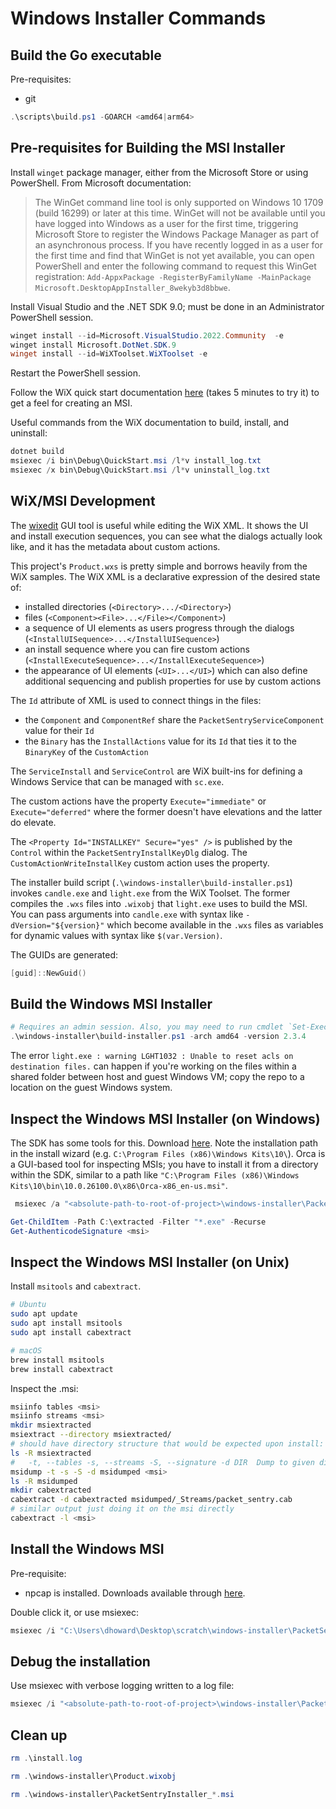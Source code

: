 # Windows Installer Commands

## Build the Go executable

Pre-requisites:

- git

```PowerShell
.\scripts\build.ps1 -GOARCH <amd64|arm64>
```

## Pre-requisites for Building the MSI Installer

Install `winget` package manager, either from the Microsoft Store or using PowerShell. From Microsoft documentation:

> The WinGet command line tool is only supported on Windows 10 1709 (build 16299) or later at this time. WinGet will not be available until you have logged into Windows as a user for the first time, triggering Microsoft Store to register the Windows Package Manager as part of an asynchronous process. If you have recently logged in as a user for the first time and find that WinGet is not yet available, you can open PowerShell and enter the following command to request this WinGet registration: `Add-AppxPackage -RegisterByFamilyName -MainPackage Microsoft.DesktopAppInstaller_8wekyb3d8bbwe`.

Install Visual Studio and the .NET SDK 9.0; must be done in an Administrator PowerShell session.

```PowerShell
winget install --id=Microsoft.VisualStudio.2022.Community  -e
winget install Microsoft.DotNet.SDK.9
winget install --id=WiXToolset.WiXToolset -e
```

Restart the PowerShell session.

Follow the WiX quick start documentation [here](https://docs.firegiant.com/quick-start/) (takes 5 minutes to try it) to get a feel for creating an MSI.

Useful commands from the WiX documentation to build, install, and uninstall:

```PowerShell
dotnet build
msiexec /i bin\Debug\QuickStart.msi /l*v install_log.txt
msiexec /x bin\Debug\QuickStart.msi /l*v uninstall_log.txt
```

## WiX/MSI Development

The [wixedit](https://wixedit.github.io/) GUI tool is useful while editing the WiX XML. It shows the UI and install execution sequences, you can see what the dialogs actually look like, and it has the metadata about custom actions.

This project's `Product.wxs` is pretty simple and borrows heavily from the WiX samples. The WiX XML is a declarative expression of the desired state of:

- installed directories (`<Directory>.../<Directory>`)
- files (`<Component><File>...</File></Component>`)
- a sequence of UI elements as users progress through the dialogs (`<InstallUISequence>...</InstallUISequence>`)
- an install sequence where you can fire custom actions (`<InstallExecuteSequence>...</InstallExecuteSequence>`)
- the appearance of UI elements (`<UI>...</UI>`) which can also define additional sequencing and publish properties for use by custom actions

The `Id` attribute of XML is used to connect things in the files:

- the `Component` and `ComponentRef` share the `PacketSentryServiceComponent` value for their `Id`
- the `Binary` has the `InstallActions` value for its `Id` that ties it to the `BinaryKey` of the `CustomAction`

The `ServiceInstall` and `ServiceControl` are WiX built-ins for defining a Windows Service that can be managed with `sc.exe`.

The custom actions have the property `Execute="immediate"` or `Execute="deferred"` where the former doesn't have elevations and the latter do elevate.

The `<Property Id="INSTALLKEY" Secure="yes" />` is published by the `Control` within the `PacketSentryInstallKeyDlg` dialog. The `CustomActionWriteInstallKey` custom action uses the property.

The installer build script (`.\windows-installer\build-installer.ps1`) invokes `candle.exe` and `light.exe` from the WiX Toolset. The former compiles the `.wxs` files into `.wixobj` that `light.exe` uses to build the MSI. You can pass arguments into `candle.exe` with syntax like `-dVersion="${version}"` which become available in the `.wxs` files as variables for dynamic values with syntax like `$(var.Version)`.

The GUIDs are generated:

```PowerShell
[guid]::NewGuid()
```

## Build the Windows MSI Installer

```PowerShell
# Requires an admin session. Also, you may need to run cmdlet `Set-ExecutionPolicy <PolicyValue>` to be able execute a script.
.\windows-installer\build-installer.ps1 -arch amd64 -version 2.3.4
```

The error `light.exe : warning LGHT1032 : Unable to reset acls on destination files.` can happen if you're working on the files within a shared folder between host and guest Windows VM; copy the repo to a location on the guest Windows system.

## Inspect the Windows MSI Installer (on Windows)

The SDK has some tools for this. Download [here](https://developer.microsoft.com/en-us/windows/downloads/windows-sdk/).
Note the installation path in the install wizard (e.g. `C:\Program Files (x86)\Windows Kits\10\`). Orca is a GUI-based tool for inspecting MSIs; you have to install it from a directory within the SDK, similar to a path like `"C:\Program Files (x86)\Windows Kits\10\bin\10.0.26100.0\x86\Orca-x86_en-us.msi"`.

```PowerShell
 msiexec /a "<absolute-path-to-root-of-project>\windows-installer\PacketSentryInstaller_amd64_v1.0.0.msi"  /qb TARGETDIR=C:\extracted

Get-ChildItem -Path C:\extracted -Filter "*.exe" -Recurse
Get-AuthenticodeSignature <msi>
```

## Inspect the Windows MSI Installer (on Unix)

Install `msitools` and `cabextract`.

```bash
# Ubuntu
sudo apt update
sudo apt install msitools
sudo apt install cabextract

# macOS
brew install msitools
brew install cabextract
```

Inspect the .msi:

```bash
msiinfo tables <msi>
msiinfo streams <msi>
mkdir msiextracted
msiextract --directory msiextracted/
# should have directory structure that would be expected upon install: /'Program Files'/PacketSentry/packet_sentry.exe
ls -R msiextracted
#   -t, --tables -s, --streams -S, --signature -d DIR  Dump to given directory DIR
msidump -t -s -S -d msidumped <msi>
ls -R msidumped
mkdir cabextracted
cabextract -d cabextracted msidumped/_Streams/packet_sentry.cab
# similar output just doing it on the msi directly
cabextract -l <msi>
```

## Install the Windows MSI

Pre-requisite:

- npcap is installed. Downloads available through [here](https://npcap.com/#download).

Double click it, or use msiexec:

```PowerShell
msiexec /i "C:\Users\dhoward\Desktop\scratch\windows-installer\PacketSentryInstaller_amd64_v1.0.0.msi"
```

## Debug the installation

Use msiexec with verbose logging written to a log file:

```PowerShell
msiexec /i "<absolute-path-to-root-of-project>\windows-installer\PacketSentryInstaller_amd64_v1.0.0.msi" /L*v "<absolute-path-to-root-of-project>\install.log"
```

## Clean up

```PowerShell
rm .\install.log

rm .\windows-installer\Product.wixobj

rm .\windows-installer\PacketSentryInstaller_*.msi
```
